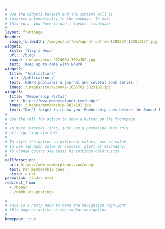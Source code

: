 ```yaml
---
#
# Use the widgets beneath and the content will be
# inserted automagically in the webpage. To make
# this work, you have to use › layout: frontpage
#
layout: frontpage
header:
  image_fullwidth: /images/coffee/cup-of-coffee-1280537-1920x1277.jpg
widget1:
  title: "Blog & News"
  url: '/blog/'
  image: /images/news-1074604-302x182.jpg
  text: 'Keep up to date with NABPR.'
widget2:
  title: "Publications"
  url: '/publications/'
  text: 'NABPR publishes a journal and several book series.'
  image: /images/stock/books-1655783_302x182.jpg
widget3:
  title: "Membership Portal"
  url: 'https://www.memberplanet.com/nabpr'
  image: /images/membership-302x182.jpg
  text: "Don't forget to renew your Membership dues before the Annual Meeting."
#
# Use the call for action to show a button on the frontpage
#
# To make internal links, just use a permalink like this
# url: /getting-started/
#
# To style the button in different colors, use no value
# to use the main color or success, alert or secondary.
# To change colors see sass/_01_settings_colors.scss
#
callforaction:
  url: https://www.memberplanet.com/nabpr
  text: Pay membership dues ›
  style: alert
permalink: /index.html
redirect_from: 
  - /home/
  - /umhb-job-posting/

#
# This is a nasty hack to make the navigation highlight
# this page as active in the topbar navigation
#
homepage: true
---
```

